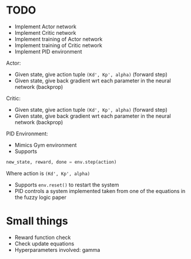 TODO
====

* Implement Actor network
* Implement Critic network
* Implement training of Actor network
* Implement training of Critic network 
* Implement PID environment

Actor:
- Given state, give action tuple `(Kd', Kp', alpha)` (forward step)
- Given state, give back gradient wrt each parameter in the neural network (backprop)

Critic:
- Given state, give action tuple `(Kd', Kp', alpha)` (forward step)
- Given state, give back gradient wrt each parameter in the neural network (backprop)

PID Environment:
- Mimics Gym environment
- Supports
```python
new_state, reward, done = env.step(action)
```
Where action is `(Kd', Kp', alpha)`
- Supports `env.reset()` to restart the system
- PID controls a system implemented taken from one of the
equations in the fuzzy logic paper


Small things
============

- Reward function check
- Check update equations
- Hyperparameters involved: gamma




